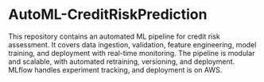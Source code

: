 # AutoML-CreditRiskPrediction
This repository contains an automated ML pipeline for credit risk assessment. It covers data ingestion, validation, feature engineering, model training, and deployment with real-time monitoring. The pipeline is modular and scalable, with automated retraining, versioning, and deployment. MLflow handles experiment tracking, and deployment is on AWS.
